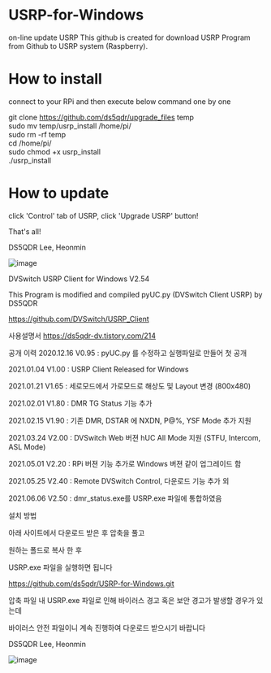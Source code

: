 # USRP-for-Windows
on-line update USRP
This github is created for download USRP Program from Github to USRP system (Raspberry).

# How to install 
  connect to your RPi and then execute below command one by one

  git clone https://github.com/ds5qdr/upgrade_files temp  
  sudo mv temp/usrp_install /home/pi/  
  sudo rm -rf temp  
  cd /home/pi/  
  sudo chmod +x usrp_install  
  ./usrp_install 
  


# How to update
  click 'Control' tab of USRP, click 'Upgrade USRP' button!


That's all!


DS5QDR Lee, Heonmin

![image](https://user-images.githubusercontent.com/64110724/117846280-4075f480-b2bc-11eb-9779-f75359d5cf1e.png)





DVSwitch USRP Client for Windows V2.54

This Program is modified and compiled pyUC.py (DVSwitch Client USRP) by DS5QDR 

https://github.com/DVSwitch/USRP_Client



사용설명서
https://ds5qdr-dv.tistory.com/214


공개 이력
2020.12.16 V0.95 : pyUC.py 를 수정하고 실행파일로 만들어 첫 공개

2021.01.04 V1.00 : USRP Client Released for Windows

2021.01.21 V1.65 : 세로모드에서 가로모드로 해상도 및 Layout 변경 (800x480)

2021.02.01 V1.80 : DMR TG Status 기능 추가

2021.02.15 V1.90 : 기존 DMR, DSTAR 에 NXDN, P@%, YSF Mode 추가 지원

2021.03.24 V2.00 : DVSwitch Web 버젼 hUC All Mode 지원 (STFU, Intercom, ASL Mode) 

2021.05.01 V2.20 : RPi 버젼 기능 추가로 Windows 버젼 같이 업그레이드 함

2021.05.25 V2.40 : Remote DVSwitch Control, 다운로드  기능 추가 외

2021.06.06 V2.50 : dmr_status.exe를 USRP.exe 파일에 통합하였음






설치 방법

아래 사이트에서 다운로드 받은 후 압축을 풀고

원하는 폴드로 복사 한 후

USRP.exe 파일을 실행하면 됩니다

https://github.com/ds5qdr/USRP-for-Windows.git
 



압축 파일 내 USRP.exe 파일로 인해 바이러스 경고 혹은 보안 경고가 발생할 경우가 있는데 

바이러스 안전 파일이니 계속 진행하여 다운로드 받으시기 바랍니다



DS5QDR Lee, Heonmin

![image](https://user-images.githubusercontent.com/64110724/123551693-d4891600-d7ad-11eb-9281-7e25821790ea.png)
